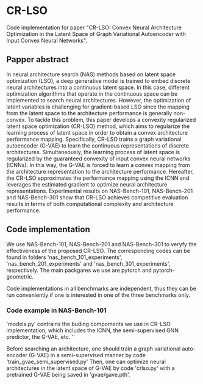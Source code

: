 # CR-LSO
Code implementation for paper "CR-LSO: Convex Neural Architecture Optimization in the Latent Space of Graph Variational Autoencoder with Input Convex Neural Networks".

## Papper abstract
In neural architecture search (NAS) methods based on latent space optimization (LSO), a deep generative model is trained to embed discrete neural architectures into a continuous latent space. In this case, different optimization algorithms that operate in the continuous space can be implemented to search neural architectures. However, the optimization of latent variables is challenging for gradient-based LSO since the mapping from the latent space to the architecture performance is generally non-convex. To tackle this problem, this paper develops a convexity regularized latent space optimization (CR-LSO) method, which aims to regularize the learning process of latent space in order to obtain a convex architecture performance mapping. Specifically, CR-LSO trains a graph variational autoencoder (G-VAE) to learn the continuous representations of discrete architectures. Simultaneously, the learning process of latent space is regularized by the guaranteed convexity of input convex neural networks (ICNNs). In this way, the G-VAE is forced to learn a convex mapping from the architecture representation to the architecture performance. Hereafter, the CR-LSO approximates the performance mapping using the ICNN and leverages the estimated gradient to optimize neural architecture representations. Experimental results on NAS-Bench-101, NAS-Bench-201 and NAS-Bench-301 show that CR-LSO achieves competitive evaluation results in terms of both computational complexity and architecture performance.

## Code implementation
We use NAS-Bench-101, NAS-Bench-201 and NAS-Bench-301 to veryfy the effectiveness of the proposed CR-LSO. The corresponding codes can be found in folders 'nas_bench_101_experiments', 'nas_bench_201_experiments' and 'nas_bench_301_experiments', respectively. The main packgares we use are pytorch and pytorch-geometric.

Code implementations in all benchmarks are independent, thus they can be run conveniently if one is interested in one of the three benchmarks only. 

### Code example in NAS-Bench-101
'models.py' contrains the buding compoments we use in CR-LSO implementation, which includes the ICNN, the semi-supervised GNN predictor, the G-VAE, etc.
''

Before searching an architecture, one should train a graph variational auto-encoder (G-VAE) in a semi-supervised manner by code 'train_gvae_semi_supervised.py'
Then, one can optimize neural architectures in the latent space of G-VAE by code 'crlso.py' with a pretrained G-VAE being saved in 'gvae/gave.pth'.
